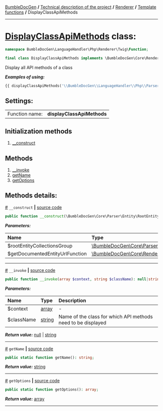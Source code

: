 [BumbleDocGen](../../../README.md) **/**
[Technical description of the project](../../readme.md) **/**
[Renderer](../readme.md) **/**
[Template functions](../05_twigCustomFunctions.md) **/**
DisplayClassApiMethods

---


# [DisplayClassApiMethods](https://github.com/bumble-tech/bumble-doc-gen/blob/master/src/LanguageHandler/Php/Renderer/Twig/Function/DisplayClassApiMethods.php#L20) class:

```php
namespace BumbleDocGen\LanguageHandler\Php\Renderer\Twig\Function;

final class DisplayClassApiMethods implements \BumbleDocGen\Core\Renderer\Twig\Function\CustomFunctionInterface
```
Display all API methods of a class

***Examples of using:***
```php
{{ displayClassApiMethods('\\BumbleDocGen\\LanguageHandler\\Php\\Parser\\Entity\\ClassEntity') }}
```


<h2>Settings:</h2>

<table>
    <tr>
        <td>Function name:</td>
        <td><b>displayClassApiMethods</b></td>
    </tr>
</table>

## Initialization methods

1. [__construct](#m-construct) 
## Methods

1. [__invoke](#m-invoke) 
1. [getName](#mgetname) 
1. [getOptions](#mgetoptions) 

## Methods details:

<a name="m-construct" href="#m-construct">#</a> `__construct`  **|** [source code](https://github.com/bumble-tech/bumble-doc-gen/blob/master/src/LanguageHandler/Php/Renderer/Twig/Function/DisplayClassApiMethods.php#L22)
```php
public function __construct(\BumbleDocGen\Core\Parser\Entity\RootEntityCollectionsGroup $rootEntityCollectionsGroup, \BumbleDocGen\Core\Renderer\Twig\Function\GetDocumentedEntityUrl $getDocumentedEntityUrlFunction);
```

***Parameters:***

| Name | Type | Description |
|:-|:-|:-|
$rootEntityCollectionsGroup | [\BumbleDocGen\Core\Parser\Entity\RootEntityCollectionsGroup](https://github.com/bumble-tech/bumble-doc-gen/blob/master/src/Core/Parser/Entity/RootEntityCollectionsGroup.php) | - |
$getDocumentedEntityUrlFunction | [\BumbleDocGen\Core\Renderer\Twig\Function\GetDocumentedEntityUrl](https://github.com/bumble-tech/bumble-doc-gen/blob/master/src/Core/Renderer/Twig/Function/GetDocumentedEntityUrl.php) | - |

---

<a name="m-invoke" href="#m-invoke">#</a> `__invoke`  **|** [source code](https://github.com/bumble-tech/bumble-doc-gen/blob/master/src/LanguageHandler/Php/Renderer/Twig/Function/DisplayClassApiMethods.php#L47)
```php
public function __invoke(array $context, string $className): null|string;
```

***Parameters:***

| Name | Type | Description |
|:-|:-|:-|
$context | [array](https://www.php.net/manual/en/language.types.array.php) | - |
$className | [string](https://www.php.net/manual/en/language.types.string.php) | Name of the class for which API methods need to be displayed |

***Return value:*** [null](https://www.php.net/manual/en/language.types.null.php) | [string](https://www.php.net/manual/en/language.types.string.php)

---

<a name="mgetname" href="#mgetname">#</a> `getName`  **|** [source code](https://github.com/bumble-tech/bumble-doc-gen/blob/master/src/LanguageHandler/Php/Renderer/Twig/Function/DisplayClassApiMethods.php#L28)
```php
public static function getName(): string;
```

***Return value:*** [string](https://www.php.net/manual/en/language.types.string.php)

---

<a name="mgetoptions" href="#mgetoptions">#</a> `getOptions`  **|** [source code](https://github.com/bumble-tech/bumble-doc-gen/blob/master/src/LanguageHandler/Php/Renderer/Twig/Function/DisplayClassApiMethods.php#L33)
```php
public static function getOptions(): array;
```

***Return value:*** [array](https://www.php.net/manual/en/language.types.array.php)

---
